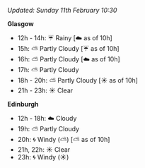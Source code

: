 *Updated: Sunday 11th February 10:30*

**Glasgow**

* 12h - 14h: :umbrella: Rainy [:cloud: as of 10h]
* 15h: :partly_sunny: Partly Cloudy [:umbrella: as of 10h]
* 16h: :partly_sunny: Partly Cloudy [:cloud: as of 10h]
* 17h: :partly_sunny: Partly Cloudy
* 18h - 20h: :partly_sunny: Partly Cloudy [:sunny: as of 10h]
* 21h - 23h: :sunny: Clear

**Edinburgh**

* 12h - 18h: :cloud: Cloudy
* 19h: :partly_sunny: Partly Cloudy
* 20h: :cyclone: Windy (:partly_sunny:) [:partly_sunny: as of 10h]
* 21h, 22h: :sunny: Clear
* 23h: :cyclone: Windy (:sunny:)
